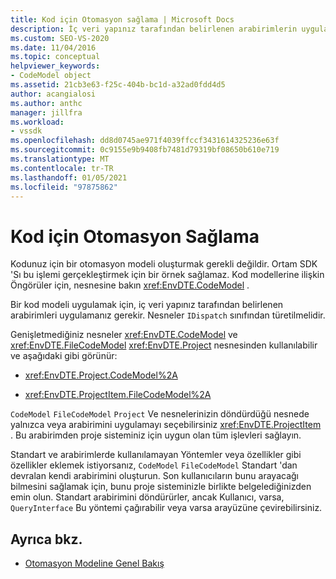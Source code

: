 ```yaml
---
title: Kod için Otomasyon sağlama | Microsoft Docs
description: İç veri yapınız tarafından belirlenen arabirimlerin uygulanması için bir kod modeli uygulama hakkında bilgi edinin.
ms.custom: SEO-VS-2020
ms.date: 11/04/2016
ms.topic: conceptual
helpviewer_keywords:
- CodeModel object
ms.assetid: 21cb3e63-f25c-404b-bc1d-a32ad0fdd4d5
author: acangialosi
ms.author: anthc
manager: jillfra
ms.workload:
- vssdk
ms.openlocfilehash: dd8d0745ae971f4039ffccf3431614325236e63f
ms.sourcegitcommit: 0c9155e9b9408fb7481d79319bf08650b610e719
ms.translationtype: MT
ms.contentlocale: tr-TR
ms.lasthandoff: 01/05/2021
ms.locfileid: "97875862"
---
```

# <a name="providing-automation-for-code"></a>Kod için Otomasyon Sağlama
Kodunuz için bir otomasyon modeli oluşturmak gerekli değildir. Ortam SDK 'Sı bu işlemi gerçekleştirmek için bir örnek sağlamaz. Kod modellerine ilişkin Öngörüler için, nesnesine bakın <xref:EnvDTE.CodeModel> .

 Bir kod modeli uygulamak için, iç veri yapınız tarafından belirlenen arabirimleri uygulamanız gerekir. Nesneler `IDispatch` sınıfından türetilmelidir.

 Genişletmediğiniz nesneler <xref:EnvDTE.CodeModel> ve <xref:EnvDTE.FileCodeModel> <xref:EnvDTE.Project> nesnesinden kullanılabilir ve aşağıdaki gibi görünür:

- <xref:EnvDTE.Project.CodeModel%2A>

- <xref:EnvDTE.ProjectItem.FileCodeModel%2A>

 `CodeModel` `FileCodeModel` `Project` Ve nesnelerinizin döndürdüğü nesnede yalnızca veya arabirimini uygulamayı seçebilirsiniz <xref:EnvDTE.ProjectItem> . Bu arabirimden proje sisteminiz için uygun olan tüm işlevleri sağlayın.

 Standart ve arabirimlerde kullanılamayan Yöntemler veya özellikler gibi özellikler eklemek istiyorsanız, `CodeModel` `FileCodeModel` Standart 'dan devralan kendi arabirimini oluşturun. Son kullanıcıların bunu arayacağı bilmesini sağlamak için, bunu proje sisteminizle birlikte belgelediğinizden emin olun. Standart arabirimini döndürürler, ancak Kullanıcı, varsa, `QueryInterface` Bu yöntemi çağırabilir veya varsa arayüzüne çevirebilirsiniz.

## <a name="see-also"></a>Ayrıca bkz.
- [Otomasyon Modeline Genel Bakış](../../extensibility/internals/automation-model-overview.md)
